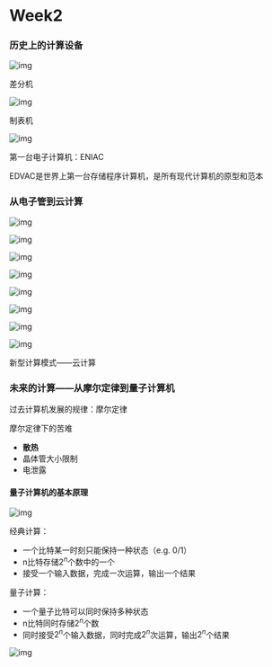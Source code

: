 # Week2

### 历史上的计算设备

![img](../img/8.png)

差分机

![img](../img/10.png)

制表机

![img](../img/11.png)

第一台电子计算机：ENIAC

EDVAC是世界上第一台存储程序计算机，是所有现代计算机的原型和范本

### 从电子管到云计算

![img](../img/12.png)

![img](../img/13.png)

![img](../img/14.png)

![img](../img/15.png)

![img](../img/16.png)

![img](../img/17.png)

![img](../img/18.png)

![img](../img/19.png)

新型计算模式——云计算

### 未来的计算——从摩尔定律到量子计算机

过去计算机发展的规律：摩尔定律

摩尔定律下的苦难

- **散热**
- 晶体管大小限制
- 电泄露

#### 量子计算机的基本原理

![img](../img/20.png)

经典计算：

- 一个比特某一时刻只能保持一种状态（e.g. 0/1）
- n比特存储$2^n$个数中的一个
- 接受一个输入数据，完成一次运算，输出一个结果

量子计算：

- 一个量子比特可以同时保持多种状态
- n比特同时存储$2^n$个数
- 同时接受$2^n$个输入数据，同时完成$2^n$次运算，输出$2^n$个结果

![img](../img/21.png)


